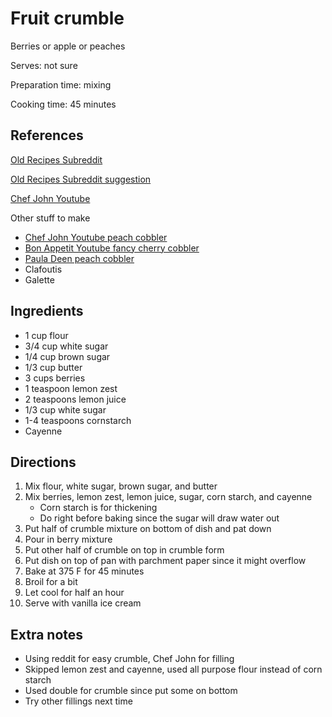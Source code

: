 # Fruit crumble

Berries or apple or peaches

Serves: not sure

Preparation time: mixing

Cooking time: 45 minutes

## References

[Old Recipes Subreddit](https://www.reddit.com/r/Old_Recipes/comments/c6ctyj/no_idea_how_old_this_is_but_its_our_goto_apple/)

[Old Recipes Subreddit suggestion](https://old.reddit.com/r/Old_Recipes/comments/c7kges/made_geministarz6s_apple_crispapple_crumble_today/)

[Chef John Youtube](https://www.youtube.com/watch?v=kDZDYgaonjo)

Other stuff to make

- [ Chef John Youtube peach cobbler](https://www.youtube.com/watch?v=xmi5j4t3phA)
- [Bon Appetit Youtube fancy cherry cobbler](https://www.youtube.com/watch?v=0cWAPfKyrSA)
- [Paula Deen peach cobbler](https://www.youtube.com/watch?v=Xdk_cfHA4o4)
- Clafoutis
- Galette

## Ingredients

- 1 cup flour
- 3/4 cup white sugar
- 1/4 cup brown sugar
- 1/3 cup butter
- 3 cups berries
- 1 teaspoon lemon zest
- 2 teaspoons lemon juice
- 1/3 cup white sugar
- 1-4 teaspoons cornstarch
- Cayenne

## Directions

1. Mix flour, white sugar, brown sugar, and butter
2. Mix berries, lemon zest, lemon juice, sugar, corn starch, and cayenne
    - Corn starch is for thickening
    - Do right before baking since the sugar will draw water out
3. Put half of crumble mixture on bottom of dish and pat down
4. Pour in berry mixture
5. Put other half of crumble on top in crumble form
6. Put dish on top of pan with parchment paper since it might overflow
7. Bake at 375 F for 45 minutes
8. Broil for a bit
9. Let cool for half an hour
10. Serve with vanilla ice cream

## Extra notes

- Using reddit for easy crumble, Chef John for filling
- Skipped lemon zest and cayenne, used all purpose flour instead of corn starch
- Used double for crumble since put some on bottom
- Try other fillings next time
